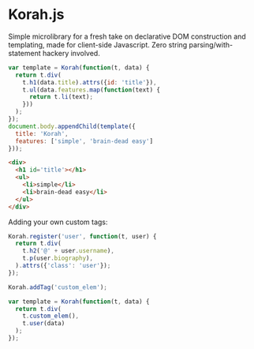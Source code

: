 # Korah.js

Simple microlibrary for a fresh take on declarative DOM
construction and templating, made for client-side Javascript.
Zero string parsing/with-statement hackery involved.

```js
var template = Korah(function(t, data) {
  return t.div(
    t.h1(data.title).attrs({id: 'title'}),
    t.ul(data.features.map(function(text) {
      return t.li(text);
    }))
  );
});
document.body.appendChild(template({
  title: 'Korah',
  features: ['simple', 'brain-dead easy']
}));
```

```html
<div>
  <h1 id='title'></h1>
  <ul>
    <li>simple</li>
    <li>brain-dead easy</li>
  </ul>
</div>
```

Adding your own custom tags:

```js
Korah.register('user', function(t, user) {
  return t.div(
    t.h2('@' + user.username),
    t.p(user.biography),
  ).attrs({'class': 'user'});
});

Korah.addTag('custom_elem');

var template = Korah(function(t, data) {
  return t.div(
    t.custom_elem(),
    t.user(data)
  );
});
```
